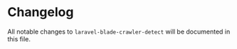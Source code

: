 # Changelog

All notable changes to `laravel-blade-crawler-detect` will be documented in this file.
